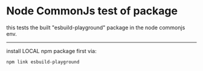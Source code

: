 # Node CommonJs test of package

this tests the built "esbuild-playground" package in the node commonjs env.

---

install LOCAL npm package first via:
```
npm link esbuild-playground
```

